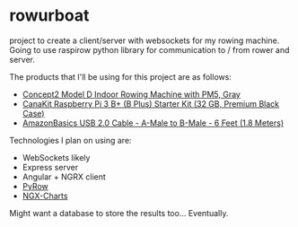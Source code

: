# rowurboat
project to create a client/server with websockets for my rowing machine.  Going to use raspirow python library for communication to / from rower and server.

The products that I'll be using for this project are as follows:
* <a target="_blank" href="https://www.amazon.ca/gp/product/B00NH9WF4K/ref=as_li_tl?ie=UTF8&camp=15121&creative=330641&creativeASIN=B00NH9WF4K&linkCode=as2&tag=ajdub-20&linkId=6a52efc0a7b4f5481b10ecd576db3f0e">Concept2 Model D Indoor Rowing Machine with PM5, Gray</a><img src="//ir-ca.amazon-adsystem.com/e/ir?t=ajdub-20&l=am2&o=15&a=B00NH9WF4K" width="1" height="1" border="0" alt="" style="border:none !important; margin:0px !important;" />
* <a target="_blank" href="https://www.amazon.ca/gp/product/B07BD56DW5/ref=as_li_tl?ie=UTF8&camp=15121&creative=330641&creativeASIN=B07BD56DW5&linkCode=as2&tag=ajdub-20&linkId=eb7b47cb6b35d69ad4c0fd9f4c504284">CanaKit Raspberry Pi 3 B+ (B Plus) Starter Kit (32 GB, Premium Black Case)</a><img src="//ir-ca.amazon-adsystem.com/e/ir?t=ajdub-20&l=am2&o=15&a=B07BD56DW5" width="1" height="1" border="0" alt="" style="border:none !important; margin:0px !important;" />
* <a target="_blank" href="https://www.amazon.ca/gp/product/B00NH11KIK/ref=as_li_tl?ie=UTF8&camp=15121&creative=330641&creativeASIN=B00NH11KIK&linkCode=as2&tag=ajdub-20&linkId=50dfdb7df86437b81a241b2ece0a96ac">AmazonBasics USB 2.0 Cable - A-Male to B-Male - 6 Feet (1.8 Meters)</a><img src="//ir-ca.amazon-adsystem.com/e/ir?t=ajdub-20&l=am2&o=15&a=B00NH11KIK" width="1" height="1" border="0" alt="" style="border:none !important; margin:0px !important;" />

Technologies I plan on using are:
* WebSockets likely <a target="_blank" href="https://www.npmjs.com/package/express-ws"></a>
* Express server
* Angular + NGRX client
* <a target="_blank" href="https://github.com/uvd/PyRow">PyRow</a>
* <a target="_blank" href="https://github.com/swimlane/ngx-charts">NGX-Charts</a>

Might want a database to store the results too... Eventually.
